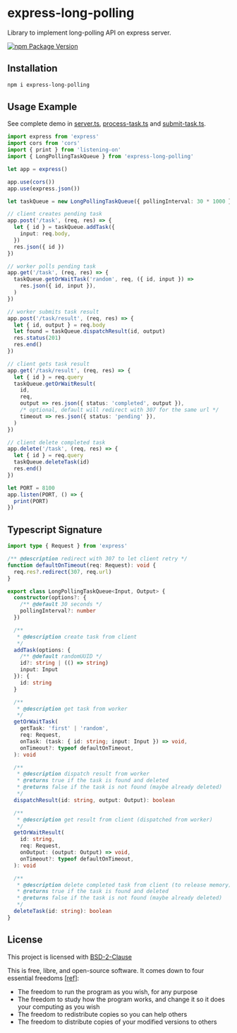# express-long-polling

Library to implement long-polling API on express server.

[![npm Package Version](https://img.shields.io/npm/v/express-long-polling)](https://www.npmjs.com/package/express-long-polling)

## Installation

```bash
npm i express-long-polling
```

## Usage Example

See complete demo in [server.ts](./demo/server.ts), [process-task.ts](./demo/process-task.ts) and [submit-task.ts](./demo/submit-task.ts).

```typescript
import express from 'express'
import cors from 'cors'
import { print } from 'listening-on'
import { LongPollingTaskQueue } from 'express-long-polling'

let app = express()

app.use(cors())
app.use(express.json())

let taskQueue = new LongPollingTaskQueue({ pollingInterval: 30 * 1000 })

// client creates pending task
app.post('/task', (req, res) => {
  let { id } = taskQueue.addTask({
    input: req.body,
  })
  res.json({ id })
})

// worker polls pending task
app.get('/task', (req, res) => {
  taskQueue.getOrWaitTask('random', req, ({ id, input }) =>
    res.json({ id, input }),
  )
})

// worker submits task result
app.post('/task/result', (req, res) => {
  let { id, output } = req.body
  let found = taskQueue.dispatchResult(id, output)
  res.status(201)
  res.end()
})

// client gets task result
app.get('/task/result', (req, res) => {
  let { id } = req.query
  taskQueue.getOrWaitResult(
    id,
    req,
    output => res.json({ status: 'completed', output }),
    /* optional, default will redirect with 307 for the same url */
    timeout => res.json({ status: 'pending' }),
  )
})

// client delete completed task
app.delete('/task', (req, res) => {
  let { id } = req.query
  taskQueue.deleteTask(id)
  res.end()
})

let PORT = 8100
app.listen(PORT, () => {
  print(PORT)
})
```

## Typescript Signature

```typescript
import type { Request } from 'express'

/** @description redirect with 307 to let client retry */
function defaultOnTimeout(req: Request): void {
  req.res?.redirect(307, req.url)
}

export class LongPollingTaskQueue<Input, Output> {
  constructor(options?: {
    /** @default 30 seconds */
    pollingInterval?: number
  })

  /**
   * @description create task from client
   */
  addTask(options: {
    /** @default randomUUID */
    id?: string | (() => string)
    input: Input
  }): {
    id: string
  }

  /**
   * @description get task from worker
   */
  getOrWaitTask(
    getTask: 'first' | 'random',
    req: Request,
    onTask: (task: { id: string; input: Input }) => void,
    onTimeout?: typeof defaultOnTimeout,
  ): void

  /**
   * @description dispatch result from worker
   * @returns true if the task is found and deleted
   * @returns false if the task is not found (maybe already deleted)
   */
  dispatchResult(id: string, output: Output): boolean

  /**
   * @description get result from client (dispatched from worker)
   */
  getOrWaitResult(
    id: string,
    req: Request,
    onOutput: (output: Output) => void,
    onTimeout?: typeof defaultOnTimeout,
  ): void

  /**
   * @description delete completed task from client (to release memory)
   * @returns true if the task is found and deleted
   * @returns false if the task is not found (maybe already deleted)
   */
  deleteTask(id: string): boolean
}
```

## License

This project is licensed with [BSD-2-Clause](./LICENSE)

This is free, libre, and open-source software. It comes down to four essential freedoms [[ref]](https://seirdy.one/2021/01/27/whatsapp-and-the-domestication-of-users.html#fnref:2):

- The freedom to run the program as you wish, for any purpose
- The freedom to study how the program works, and change it so it does your computing as you wish
- The freedom to redistribute copies so you can help others
- The freedom to distribute copies of your modified versions to others
